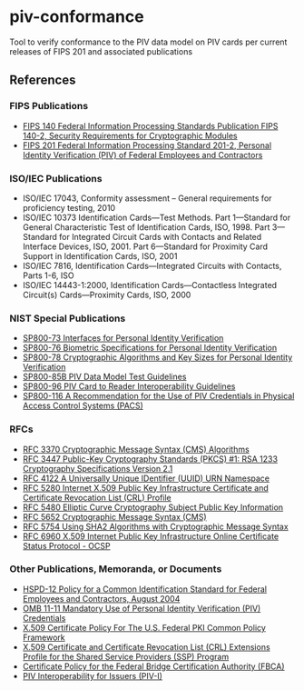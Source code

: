 # piv-conformance
Tool to verify conformance to the PIV data model on PIV cards per current releases of FIPS 201 and associated publications

## References ##

### FIPS Publications ###
- [FIPS 140 Federal Information Processing Standards Publication FIPS 140-2, Security Requirements for
Cryptographic Modules](https://doi.org/10.6028/NIST.FIPS.140-2)
- [FIPS 201 Federal Information Processing Standard 201-2, Personal Identity Verification (PIV) of Federal Employees and Contractors](https://doi.org/10.6028/NIST.FIPS.201-2)                            

### ISO/IEC Publications ###
- ISO/IEC 17043, Conformity assessment – General requirements for proficiency testing, 2010
- ISO/IEC 10373 Identification Cards—Test Methods. Part 1—Standard for General Characteristic Test of Identification Cards, ISO, 1998. Part 3—Standard for Integrated Circuit Cards with Contacts and Related Interface Devices, ISO, 2001. Part 6—Standard for Proximity Card Support in Identification Cards, ISO, 2001
- ISO/IEC 7816, Identification Cards—Integrated Circuits with Contacts, Parts 1-6, ISO
- ISO/IEC 14443-1:2000, Identification Cards—Contactless Integrated Circuit(s) Cards—Proximity Cards, ISO, 2000

### NIST Special Publications ###
- [SP800-73 Interfaces for Personal Identity Verification](https://doi.org/10.6028/NIST.SP.800-73-4)
- [SP800-76 Biometric Specifications for Personal Identity Verification](https://doi.org/10.6028/NIST.SP.800-76-2)
- [SP800-78 Cryptographic Algorithms and Key Sizes for Personal Identity Verification](https://doi.org/10.6028/NIST.SP.800-78-4)
- [SP800-85B PIV Data Model Test Guidelines](https://doi.org/10.6028/NIST.SP.800-85B)
- [SP800-96 PIV Card to Reader Interoperability Guidelines](https://doi.org/10.6028/NIST.SP.800-96)
- [SP800-116 A Recommendation for the Use of PIV Credentials in Physical Access Control Systems (PACS)](https://doi.org/10.6028/NIST.SP.800-116)

### RFCs ###
- [RFC 3370 Cryptographic Message Syntax (CMS) Algorithms](https://tools.ietf.org/html/rfc3370)
- [RFC 3447 Public-Key Cryptography Standards (PKCS) #1: RSA 1233 Cryptography Specifications Version 2.1](https://tools.ietf.org/html/rfc3447)
- [RFC 4122 A Universally Unique IDentifier (UUID) URN Namespace](https://tools.ietf.org/html/rfc4122)
- [RFC 5280 Internet X.509 Public Key Infrastructure Certificate and Certificate Revocation List (CRL) Profile](https://www.ietf.org/rfc/rfc5280.txt)
- [RFC 5480 Elliptic Curve Cryptography Subject Public Key Information](https://tools.ietf.org/html/rfc5480)
- [RFC 5652 Cryptographic Message Syntax (CMS)](https://tools.ietf.org/html/rfc5652)
- [RFC 5754 Using SHA2 Algorithms with Cryptographic Message Syntax](https://tools.ietf.org/html/rfc5754)
- [RFC 6960 X.509 Internet Public Key Infrastructure Online Certificate Status Protocol - OCSP](https://tools.ietf.org/html/rfc6960)

### Other Publications, Memoranda, or Documents ###
- [HSPD-12 Policy for a Common Identification Standard for Federal Employees and Contractors, August 2004](http://www.dhs.gov/homeland-security-presidential-directive-12)
- [OMB 11-11 Mandatory Use of Personal Identity Verification \(PIV\) Credentials](https://www.whitehouse.gov/sites/whitehouse.gov/files/omb/memoranda/2011/m11-11.pdf)
- [X.509 Certificate Policy For The U.S. Federal PKI Common Policy Framework](https://www.idmanagement.gov/wp-content/uploads/sites/1171/uploads/fpki-x509-cert-common-policy.pdf)
- [X.509 Certificate and Certificate Revocation List \(CRL\) Extensions Profile for the Shared Service Providers \(SSP\) Program](https://www.idmanagement.gov/wp-content/uploads/sites/1171/uploads/fpki-cert-profile-ssp.pdf)
- [Certificate Policy for the Federal Bridge Certification Authority \(FBCA\)](http://www.idmanagement.gov/wp-content/uploads/sites/1171/uploads/FBCA-Certificate-Policy-v2.31-06-29-17.pdf)
- [PIV Interoperability for Issuers \(PIV-I\)](https://www.idmanagement.gov/wp-content/uploads/sites/1171/uploads/piv-i-for-issuers.pdf)
